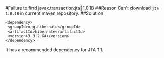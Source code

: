 #Failure to find javax.transaction:jta:jar:1.0.1B
##Reason
Can't download `jta 1.0.1B` in current maven repository.
##Solution
```
<dependency>
 <groupId>org.hibernate</groupId>
 <artifactId>hibernate</artifactId>
 <version>3.3.2.GA</version>
</dependency>
```
It has a recommended dependency for JTA 1.1.